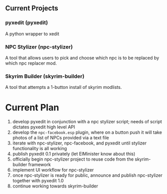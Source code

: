 ## Current Projects

### pyxedit (pyxedit)

A python wrapper to xedit

### NPC Stylizer (npc-stylizer)

A tool that allows users to pick and choose which npc is to be replaced by which
npc replacer mod.

### Skyrim Builder (skyrim-builder)

A tool that attempts a 1-button install of skyrim modlists.

# Current Plan

1. develop pyxedit in conjunction with a npc stylizer script; needs of script dictates pyxedit high level API
2. develop the `npc-facebook.esp` plugin, where on a button push it will take photos of a list of NPCs provided via a text file
3. iterate with npc-stylizer, npc-facebook, and pyxedit until stylizer functionality is all working
4. publish pyxedit 0.1 privately (let ElMinister know about this)
5. officially begin npc-stylizer project to reuse code from the skyrim-builder framework
6. implement UI workflow for npc-stylizer
7. once npc-stylizer is ready for public, announce and publish npc-stylizer together with pyxedit 1.0
8. continue working towards skyrim-builder